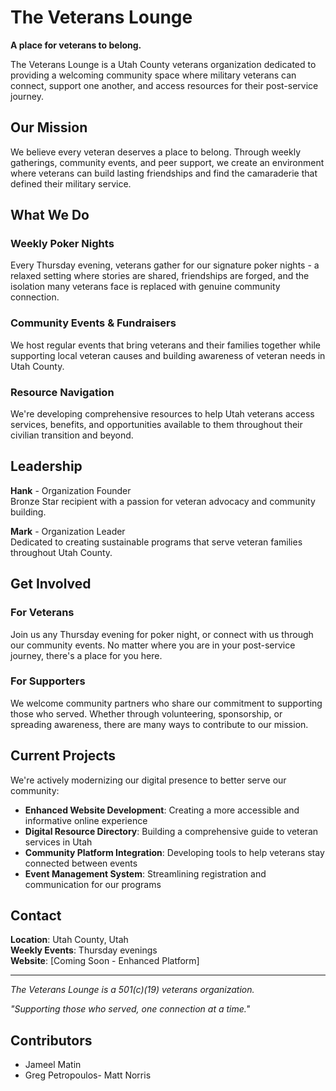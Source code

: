 # The Veterans Lounge

**A place for veterans to belong.**

The Veterans Lounge is a Utah County veterans organization dedicated to providing a welcoming community space where military veterans can connect, support one another, and access resources for their post-service journey.

## Our Mission

We believe every veteran deserves a place to belong. Through weekly gatherings, community events, and peer support, we create an environment where veterans can build lasting friendships and find the camaraderie that defined their military service.

## What We Do

### Weekly Poker Nights
Every Thursday evening, veterans gather for our signature poker nights - a relaxed setting where stories are shared, friendships are forged, and the isolation many veterans face is replaced with genuine community connection.

### Community Events & Fundraisers
We host regular events that bring veterans and their families together while supporting local veteran causes and building awareness of veteran needs in Utah County.

### Resource Navigation
We're developing comprehensive resources to help Utah veterans access services, benefits, and opportunities available to them throughout their civilian transition and beyond.

## Leadership

**Hank** - Organization Founder  
Bronze Star recipient with a passion for veteran advocacy and community building.

**Mark** - Organization Leader  
Dedicated to creating sustainable programs that serve veteran families throughout Utah County.

## Get Involved

### For Veterans
Join us any Thursday evening for poker night, or connect with us through our community events. No matter where you are in your post-service journey, there's a place for you here.

### For Supporters
We welcome community partners who share our commitment to supporting those who served. Whether through volunteering, sponsorship, or spreading awareness, there are many ways to contribute to our mission.

## Current Projects

We're actively modernizing our digital presence to better serve our community:

- **Enhanced Website Development**: Creating a more accessible and informative online experience
- **Digital Resource Directory**: Building a comprehensive guide to veteran services in Utah
- **Community Platform Integration**: Developing tools to help veterans stay connected between events
- **Event Management System**: Streamlining registration and communication for our programs

## Contact

**Location**: Utah County, Utah  
**Weekly Events**: Thursday evenings  
**Website**: [Coming Soon - Enhanced Platform]

---

*The Veterans Lounge is a 501(c)(19) veterans organization.*

*"Supporting those who served, one connection at a time."*

## Contributors

- Jameel Matin
- Greg Petropoulos- Matt Norris
